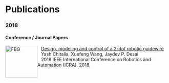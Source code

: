 # Publications

### 2018
#### Conference / Journal Papers


<img style="float: left;" src="https://github.com/hrtlab/hrtlab.github.io/tree/master/_pages/photos/FBG.gif" alt="FBG" width="100" height="100">



&nbsp;&nbsp;&nbsp;[Design, modeling and control of a 2-dof robotic guidewire](https://ieeexplore.ieee.org/abstract/document/8462694)<br />
&nbsp;&nbsp;&nbsp;Yash Chitalia, Xuefeng Wang, Jaydev P. Desai<br />
&nbsp;&nbsp;&nbsp;2018 IEEE International Conference on Robotics and Automation (ICRA). 2018.






